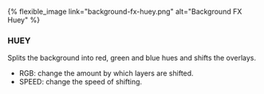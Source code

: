 ---
---

{% flexible_image link="background-fx-huey.png" alt="Background FX Huey" %}

### HUEY
Splits the background into red, green and blue hues and shifts the overlays.

* RGB: change the amount by which layers are shifted.
* SPEED: change the speed of shifting.
